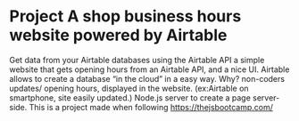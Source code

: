 # Project A shop business hours website powered by Airtable 
Get data from your Airtable databases using the Airtable API
a simple website that gets opening hours from an Airtable API, and a nice UI.
Airtable allows to create a database “in the cloud” in a easy  way.
Why? non-coders updates/ opening hours, displayed in the website. (ex:Airtable on smartphone, site easily updated.) 
Node.js server to create a page server-side.
This is a project made when following https://thejsbootcamp.com/


